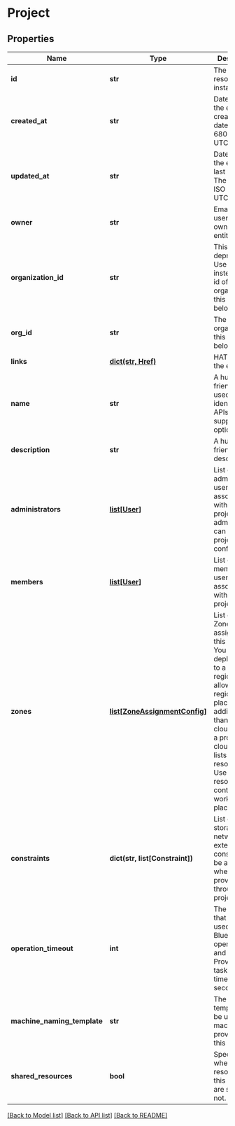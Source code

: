 # Project

## Properties
Name | Type | Description | Notes
------------ | ------------- | ------------- | -------------
**id** | **str** | The id of this resource instance | 
**created_at** | **str** | Date when the entity was created. The date is in ISO 6801 and UTC. | [optional] 
**updated_at** | **str** | Date when the entity was last updated. The date is ISO 8601 and UTC. | [optional] 
**owner** | **str** | Email of the user that owns the entity. | [optional] 
**organization_id** | **str** | This field is deprecated. Use orgId instead. The id of the organization this entity belongs to. | [optional] 
**org_id** | **str** | The id of the organization this entity belongs to. | [optional] 
**links** | [**dict(str, Href)**](Href.md) | HATEOAS of the entity | 
**name** | **str** | A human-friendly name used as an identifier in APIs that support this option. | [optional] 
**description** | **str** | A human-friendly description. | [optional] 
**administrators** | [**list[User]**](User.md) | List of administrator users associated with the project. Only administrators can manage project&#x27;s configuration. | [optional] 
**members** | [**list[User]**](User.md) | List of member users associated with the project.  | [optional] 
**zones** | [**list[ZoneAssignmentConfig]**](ZoneAssignmentConfig.md) | List of Cloud Zones assigned to this project. You can limit deployment to a single region or allow multi-region placement by adding more than one cloud zone to a project. A cloud zone lists available resources. Use tags on resources to control workload placement. | [optional] 
**constraints** | **dict(str, list[Constraint])** | List of storage, network and extensibility constraints to be applied when provisioning through this project. | [optional] 
**operation_timeout** | **int** | The timeout that should be used for Blueprint operations and Provisioning tasks. The timeout is in seconds | [optional] 
**machine_naming_template** | **str** | The naming template to be used for machines provisioned in this project | [optional] 
**shared_resources** | **bool** | Specifies whether the resources in this projects are shared or not. | [optional] 

[[Back to Model list]](../README.md#documentation-for-models) [[Back to API list]](../README.md#documentation-for-api-endpoints) [[Back to README]](../README.md)

